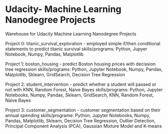 # Udacity- Machine Learning Nanodegree Projects
Warehouse for Udacity Machine Learning Nanodegree Projects

Project 0: titanic_survival_exploration - employed simple if/then conditional statements to predict titanic survival
skills/programs: Python, Jupyer Notebook, Numpy, Pandas, Matplotlib

Project 1: boston_housing - predict Boston housing prices with decission tree regression
skills/programs: Python, Jupyter Notebook, Numpy, Pandas, Matplotlib, Sklearn, GridSearch, Decision Tree Regression

Project 2: student_intervention - predict whether a student will passed or not with KNN, Random Forest, Naive Bayes
skills/programs: Python, Jupyter Notebooks, Numpy, Pandas, Sklearn, GridSearch, KNN, Random Forest, Naive Bayes

Project 3:  customer_segmentation - customer segmentation based on their annual spending
skills/programe: Python, Jupyter Notebooks, Numpy, Pandas, Matplotlib, Sklearn, Decision Tree Regression, Outlier Detection, Principal Component Analysis (PCA), Gaussian Mixture Model and K-means
